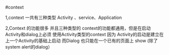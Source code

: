 #context 

1,context 一共有三种类型 Activity 、service、Application

2,Context 的功能很多 并且三种类型的 context的功能都通用，但是在启动Activity和dialog上必须
使用Activity类型的context 因为 Activity的启动是建立在上一个Activity的基础上启动 而Dialog
也只能在一个已有的页面上 show (除了system alert的dialog）

